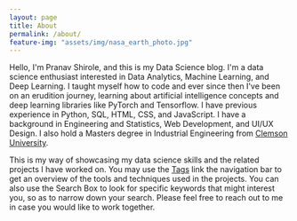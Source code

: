 ```yaml
---
layout: page
title: About
permalink: /about/
feature-img: "assets/img/nasa_earth_photo.jpg"
---
```


Hello, I'm Pranav Shirole, and this is my Data Science blog. I'm a data science enthusiast interested in Data Analytics, Machine Learning, and Deep Learning. I taught myself how to code and ever since then I've been on an erudition journey, learning about artificial intelligence concepts and deep learning libraries like PyTorch and Tensorflow. I have previous experience in Python, SQL, HTML, CSS, and JavaScript. I have a background in Engineering and Statistics, Web Development, and UI/UX Design. I also hold a Masters degree in Industrial Engineering from [Clemson University](https://www.clemson.edu/).

This is my way of showcasing my data science skills and the related projects I have worked on. You may use the [Tags](https://pranavshirole.github.io/tags.html) link the navigation bar to get an overview of the tools and techniques used in the projects. You can also use the Search Box to look for specific keywords that might interest you, so as to narrow down your search. Please feel free to reach out to me in case you would like to work together.

